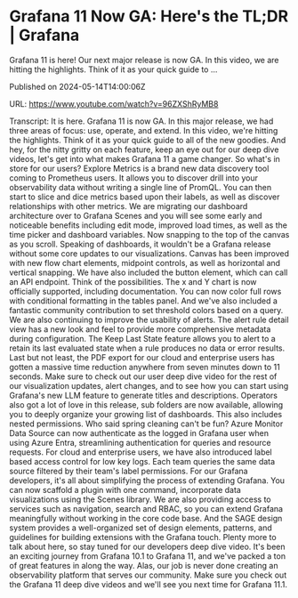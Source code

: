 # Grafana 11 Now GA: Here&#39;s the TL;DR | Grafana

Grafana 11 is here! Our next major release is now GA. In this video, we are hitting the highlights. Think of it as your quick guide to ...

Published on 2024-05-14T14:00:06Z

URL: https://www.youtube.com/watch?v=96ZXShRyMB8

Transcript: It is here. Grafana 11 is now GA. In this major release, we had
three areas of focus: use, operate, and extend. In this video,
we're hitting the highlights. Think of it as your quick guide to
all of the new goodies. And hey, for the nitty gritty on each feature, keep an eye out for our deep dive videos, let's get into what makes
Grafana 11 a game changer. So what's in store for our users? Explore Metrics is a brand new data
discovery tool coming to Prometheus users. It allows you to discover drill into
your observability data without writing a single line of PromQL. You can then start to slice and dice
metrics based upon their labels, as well as discover
relationships with other metrics. We are migrating our
dashboard architecture over
to Grafana Scenes and you will see some early and noticeable
benefits including edit mode, improved load times, as well as the
time picker and dashboard variables. Now snapping to the top of
the canvas as you scroll. Speaking of dashboards, it wouldn't be a Grafana release
without some core updates to our visualizations. Canvas has been
improved with new flow chart elements, midpoint controls, as well as
horizontal and vertical snapping. We have also included the button
element, which can call an API endpoint. Think of the possibilities. The x and
Y chart is now officially supported, including documentation. You can now color full rows
with conditional formatting
in the tables panel. And we've also included a fantastic
community contribution to set threshold colors based on a query. We are also continuing to
improve the usability of alerts. The alert rule detail view has a new look
and feel to provide more comprehensive metadata during configuration. The Keep Last State feature allows you
to alert to a retain its last evaluated state when a rule produces
no data or error results. Last but not least, the PDF export for our cloud and
enterprise users has gotten a massive time reduction anywhere from seven
minutes down to 11 seconds. Make sure to check out our user
deep dive video for the rest of our visualization updates, alert changes, and to see how you can start
using Grafana's new LLM
feature to generate titles and descriptions. Operators also got a lot of love in this
release, sub folders are now available, allowing you to deeply organize
your growing list of dashboards. This also includes nested permissions.
Who said spring cleaning can't be fun? Azure Monitor Data Source can now
authenticate as the logged in Grafana user when using Azure Entra, streamlining authentication for
queries and resource requests. For cloud and enterprise users, we have also introduced label based
access control for low key logs. Each team queries the same data
source filtered by their team's label permissions. For our Grafana developers, it's all about simplifying the
process of extending Grafana. You can now scaffold a
plugin with one command, incorporate data visualizations
using the Scenes library. We are also providing access
to services such as navigation, search and RBAC, so you can extend Grafana meaningfully
without working in the core code base. And the SAGE design system provides a
well-organized set of design elements, patterns, and guidelines for building
extensions with the Grafana touch. Plenty more to talk about here, so stay tuned for our
developers deep dive video. It's been an exciting journey
from Grafana 10.1 to Grafana 11, and we've packed a ton of
great features in along the way. Alas, our job is never done creating an
observability platform that serves our community. Make sure you check out the Grafana 11
deep dive videos and we'll see you next time for Grafana 11.1.

